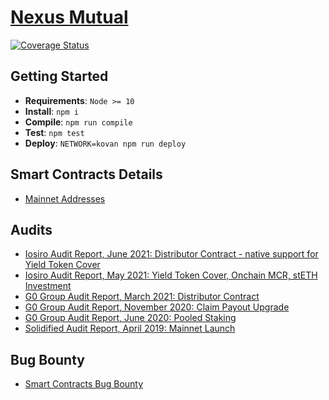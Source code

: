 # [Nexus Mutual](https://app.nexusmutual.io/)

[![Coverage Status](https://coveralls.io/repos/github/NexusMutual/smart-contracts/badge.svg)](https://coveralls.io/github/NexusMutual/smart-contracts)

## Getting Started

- **Requirements**: `Node >= 10`
- **Install**: `npm i` 
- **Compile**: `npm run compile` 
- **Test**: `npm test` 
- **Deploy**: `NETWORK=kovan npm run deploy` 

## Smart Contracts Details

- [Mainnet Addresses](https://api.nexusmutual.io/version-data/)

## Audits

- [Iosiro Audit Report, June 2021: Distributor Contract - native support for Yield Token Cover](https://iosiro.com/audits/nexus-mutual-distributor-smart-contract-audit)
- [Iosiro Audit Report, May 2021: Yield Token Cover, Onchain MCR, stETH Investment](https://iosiro.com/audits/nexus-mutual-stacked-risk-on-chain-mcr-and-swap-operator-smart-contract-audit)
- [G0 Group Audit Report, March 2021: Distributor Contract](https://nexusmutual.io/pages/G0Group-NexusMutualDistributor.pdf)
- [G0 Group Audit Report, November 2020: Claim Payout Upgrade](https://nexusmutual.io/pages/G0Group-Nexus_CPU.pdf)
- [G0 Group Audit Report, June 2020: Pooled Staking](https://github.com/g0-group/Audits/blob/master/G0Group-NexusMutual2020Jun.pdf)
- [Solidified Audit Report, April 2019: Mainnet Launch](https://github.com/solidified-platform/audits/blob/master/Audit%20Report%20-%20Nexus%20Mutual%20%5B22.04.2019%5D.pdf)

## Bug Bounty

- [Smart Contracts Bug Bounty](https://immunefi.com/bounty/nexusmutual/)
